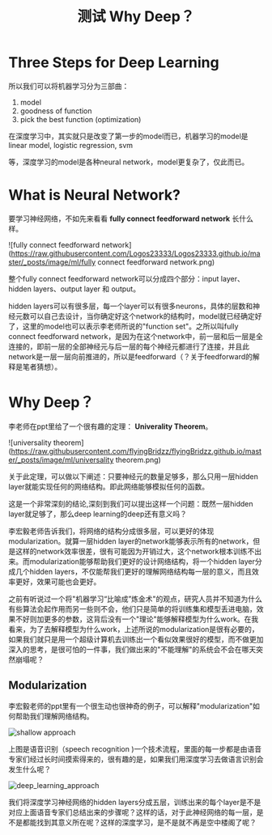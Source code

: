 ﻿---
published: true
title: 测试 Why Deep？
category: Machine learning
tags: 
  - ML
  - DL
layout: post
---

# Three Steps for Deep Learning



所以我们可以将机器学习分为三部曲：

1. model
2. goodness of function
3. pick the best function (optimization) 

在深度学习中，其实就只是改变了第一步的model而已，机器学习的model是 linear model, logistic regression, svm

等，深度学习的model是各种neural network，model更复杂了，仅此而已。

# What is Neural Network?

要学习神经网络，不如先来看看 **fully connect feedforward network** 长什么样。

![fully connect feedforward network](https://raw.githubusercontent.com/Logos23333/Logos23333.github.io/master/_posts/image/ml/fully connect feedforward network.png) 

整个fully connect feedforward network可以分成四个部分：input layer、hidden layers、output layer 和 output。

hidden layers可以有很多层，每一个layer可以有很多neurons，具体的层数和神经元数可以自己去设计，当你确定好这个network的结构时，model就已经确定好了，这里的model也可以表示李老师所说的"function set"。之所以叫fully connect feedforward network，是因为在这个network中，前一层和后一层是全连接的，即前一层的全部神经元与后一层的每个神经元都进行了连接，并且此network是一层一层向前推进的，所以是feedforward（？关于feedforward的解释是笔者猜想）。

# Why Deep？

李老师在ppt里给了一个很有趣的定理： **Univerality Theorem**。

![universality theorem](https://raw.githubusercontent.com/flyingBridzz/flyingBridzz.github.io/master/_posts/image/ml/universality theorem.png)

关于此定理，可以做以下阐述：只要神经元的数量足够多，那么只用一层hidden layer就能实现任何的网络结构。即此网络能够模拟任何的函数。

这是一个非常深刻的结论,深刻到我们可以提出这样一个问题：既然一层hidden layer就足够了，那么deep learning的deep还有意义吗？ 

李宏毅老师告诉我们，将网络的结构分成很多层，可以更好的体现modularization。就算一层hidden layer的network能够表示所有的network，但是这样的network效率很差，很有可能因为开销过大，这个network根本训练不出来。而modularization能够帮助我们更好的设计网络结构，将一个hidden layer分成几个hidden layers，不仅能帮我们更好的理解网络结构每一层的意义，而且效率更好，效果可能也会更好。

之前有听说过一个将"机器学习“比喻成”炼金术"的观点，研究人员并不知道为什么有些算法会起作用而另一些则不会，他们只是简单的将训练集和模型丢进电脑，效果不好则加更多的参数，这背后没有一个"理论"能够解释模型为什么work。在我看来，为了去解释模型为什么work，上述所说的modularization是很有必要的，如果我们就只是用一个超级计算机去训练出一个看似效果很好的模型，而不做更加深入的思考，是很可怕的一件事，我们做出来的"不能理解"的系统会不会在哪天突然崩塌呢？

## Modularization

李宏毅老师的ppt里有一个很生动也很神奇的例子，可以解释"modularization"如何帮助我们理解网络结构。

![shallow approach](https://github.com/flyingBridzz/flyingBridzz.github.io/blob/master/_posts/image/ml/shallow.png?raw=true)

上图是语音识别（speech recognition )一个技术流程，里面的每一步都是由语音专家们经过长时间摸索得来的，很有趣的是，如果我们用深度学习去做语言识别会发生什么呢？

![deep_learning_approach](https://github.com/flyingBridzz/flyingBridzz.github.io/blob/master/_posts/image/ml/deeplearning.png?raw=true)

我们将深度学习神经网络的hidden layers分成五层，训练出来的每个layer是不是对应上面语音专家们总结出来的步骤呢？这样的话，对于此神经网络的每一层，是不是都能找到其意义所在呢？这样的深度学习，是不是就不再是空中楼阁了呢？



